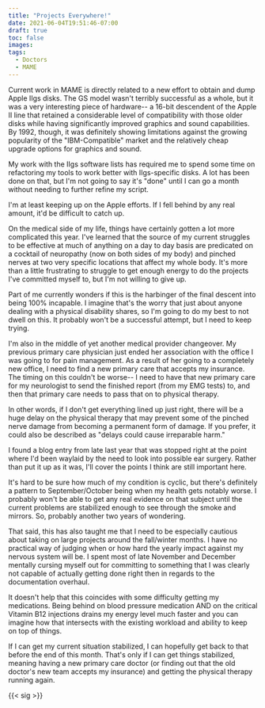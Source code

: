 ```yaml
---
title: "Projects Everywhere!"
date: 2021-06-04T19:51:46-07:00
draft: true
toc: false
images:
tags:
  - Doctors
  - MAME
---
```


Current work in MAME is directly related to a new effort to obtain and dump Apple IIgs disks. The GS model wasn't terribly successful as a whole, but it was a very interesting piece of hardware-- a 16-bit descendent of the Apple II line that retained a considerable level of compatibility with those older disks while having significantly improved graphics and sound capabilities. By 1992, though, it was definitely showing limitations against the growing popularity of the "IBM-Compatible" market and the relatively cheap upgrade options for graphics and sound.

My work with the IIgs software lists has required me to spend some time on refactoring my tools to work better with IIgs-specific disks. A lot has been done on that, but I'm not going to say it's "done" until I can go a month without needing to further refine my script.

I'm at least keeping up on the Apple efforts. If I fell behind by any real amount, it'd be difficult to catch up.

On the medical side of my life, things have certainly gotten a lot more complicated this year. I've learned that the source of my current struggles to be effective at much of anything on a day to day basis are predicated on a cocktail of neuropathy (now on both sides of my body) and pinched nerves at two very specific locations that affect my whole body. It's more than a little frustrating to struggle to get enough energy to do the projects I've committed myself to, but I'm not willing to give up.

Part of me currently wonders if this is the harbinger of the final descent into being 100% incapable. I imagine that's the worry that just about anyone dealing with a physical disability shares, so I'm going to do my best to not dwell on this. It probably won't be a successful attempt, but I need to keep trying.

I'm also in the middle of yet another medical provider changeover. My previous primary care physician just ended her association with the office I was going to for pain management. As a result of her going to a completely new office, I need to find a new primary care that accepts my insurance. The timing on this couldn't be worse-- I need to have that new primary care for my neurologist to send the finished report (from my EMG tests) to, and then that primary care needs to pass that on to physical therapy.

In other words, if I don't get everything lined up just right, there will be a huge delay on the physical therapy that may prevent some of the pinched nerve damage from becoming a permanent form of damage. If you prefer, it could also be described as "delays could cause irreparable harm."

I found a blog entry from late last year that was stopped right at the point where I'd been waylaid by the need to look into possible ear surgery. Rather than put it up as it was, I'll cover the points I think are still important here.

It's hard to be sure how much of my condition is cyclic, but there's definitely a pattern to September/October being when my health gets notably worse. I probably won't be able to get any real evidence on that subject until the current problems are stabilized enough to see through the smoke and mirrors. So, probably another two years of wondering.

That said, this has also taught me that I need to be especially cautious about taking on large projects around the fall/winter months. I have no practical way of judging when or how hard the yearly impact against my nervous system will be. I spent most of late November and December mentally cursing myself out for committing to something that I was clearly not capable of actually getting done right then in regards to the documentation overhaul.

It doesn't help that this coincides with some difficulty getting my medications. Being behind on blood pressure medication AND on the critical Vitamin B12 injections drains my energy level much faster and you can imagine how that intersects with the existing workload and ability to keep on top of things.

If I can get my current situation stabilized, I can hopefully get back to that before the end of this month. That's only if I can get things stabilized, meaning having a new primary care doctor (or finding out that the old doctor's new team accepts my insurance) and getting the physical therapy running again.

{{< sig >}}